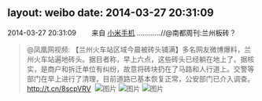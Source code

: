 layout: weibo
date: 2014-03-27 20:31:09
---
<meta name="referrer" content="no-referrer" />

2014-03-27 20:31:09  &nbsp;&nbsp;&nbsp;&nbsp;&nbsp;&nbsp; 来自 <a href="http://app.weibo.com/t/feed/22zMnn" rel="nofollow">小米手机</a>
…………//@南都周刊:兰州板砖？
>  @凤凰网视频: 【兰州火车站区域今晨被砖头铺满】多名网友微博爆料，兰州火车站遍地砖头。据目者称，早上六点，这些砖头已经躺在地上了。据核实，是商户和拆迁单位有纠纷，故意将砖块扔在了马路和人行道上。交警等部门在早上进行了清理，目前道路已基本恢复正常，公安部门已介入调查。http://t.cn/8scpVRV ​​​
>  ![图片](https://ww1.sinaimg.cn/large/6ba75546tw1eeu4wpuolbj20c80ga76f.jpg)
>  ![图片](https://ww1.sinaimg.cn/large/6ba75546tw1eeu4wq2tx0j20c80ga75q.jpg)
>  ![图片](https://ww1.sinaimg.cn/large/6ba75546tw1eeu4wq6u1oj20c80gata9.jpg)
